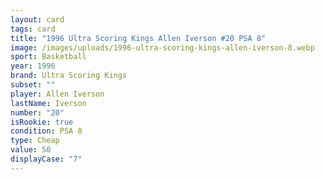 ```yaml
---
layout: card
tags: card
title: "1996 Ultra Scoring Kings Allen Iverson #20 PSA 8"
image: /images/uploads/1996-ultra-scoring-kings-allen-iverson-8.webp
sport: Basketball
year: 1996
brand: Ultra Scoring Kings
subset: ""
player: Allen Iverson
lastName: Iverson
number: "20"
isRookie: true
condition: PSA 8
type: Cheap
value: 50
displayCase: "7"
---
```

